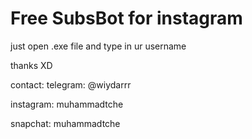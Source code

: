 # Free SubsBot for instagram

just open .exe file and type in ur username

thanks XD

contact:
telegram: @wiydarrr

instagram: muhammadtche

snapchat: muhammadtche
